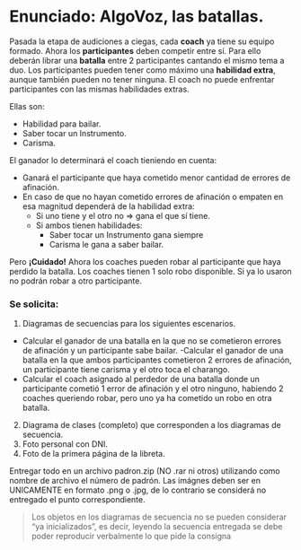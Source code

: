 # Enunciado: AlgoVoz, las batallas.

Pasada la etapa de audiciones a ciegas, cada **coach** ya tiene su equipo formado. Ahora los **participantes** deben competir entre sí. Para ello deberán librar una **batalla** entre 2 participantes cantando el mismo tema a duo. Los participantes pueden tener como máximo una **habilidad extra**, aunque también pueden no tener ninguna. El coach no puede enfrentar participantes con las mismas habilidades extras.

Ellas son:
- Habilidad para bailar.
- Saber tocar un Instrumento.
- Carisma.

El ganador lo determinará el coach tieniendo en cuenta:
- Ganará el participante que haya cometido menor cantidad de errores de afinación.
- En caso de que no hayan cometido errores de afinación o empaten en esa magnitud dependerá de la habilidad extra:
	- Si uno tiene y el otro no => gana el que sí tiene.
	- Si ambos tienen habilidades:
		- Saber tocar un Instrumento gana siempre
		- Carisma le gana a saber bailar.
		
Pero **¡Cuidado!** Ahora los coaches pueden robar al participante que haya perdido la batalla. Los coaches tienen 1 solo robo disponible. Si ya lo usaron no podrán robar a otro participante.

### Se solicita:
1. Diagramas de secuencias para los siguientes escenarios.
- Calcular el ganador de una batalla en la que no se cometieron errores de afinación y un participante sabe bailar.
-Calcular el ganador de una batalla en la que ambos participantes cometieron 2 errores de afinación, un participante tiene carisma y el otro toca el charango.
- Calcular el coach asignado al perdedor de una batalla donde un participante cometió 1 error de afinación y el otro ninguno, habiendo 2 coaches queriendo robar, pero uno ya ha cometido un robo en otra batalla.
2. Diagrama de clases (completo) que corresponden a los diagramas de secuencia.
3. Foto personal con DNI.
4. Foto de la primera página de la libreta.

Entregar todo en un archivo padron.zip (NO .rar ni otros) utilizando como nombre de archivo el número de padrón. Las imágnes deben ser en UNICAMENTE en formato .png o .jpg, de lo contrario se considerá no entregado el punto correspondiente.

> Los objetos en los diagramas de secuencia no se pueden considerar “ya inicializados”, es decir, leyendo la secuencia entregada se debe poder reproducir verbalmente lo que pide la consigna